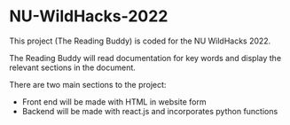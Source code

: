 # NU-WildHacks-2022

This project (The Reading Buddy) is coded for the NU WildHacks 2022.

The Reading Buddy will read documentation for key words and display the relevant sections in the document.

There are two main sections to the project:
  - Front end will be made with HTML in website form
  - Backend will be made with react.js and incorporates python functions
